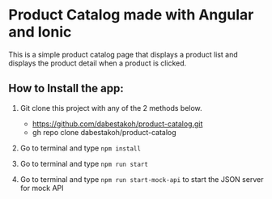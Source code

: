 
# Product Catalog made with Angular and Ionic

This is a simple product catalog page that displays a product list and displays the product detail when a product is clicked.

## How to Install the app:

1. Git clone this project with any of the 2 methods below.
   - https://github.com/dabestakoh/product-catalog.git
   - gh repo clone dabestakoh/product-catalog

3. Go to terminal and type ``npm install``
4. Go to terminal and type ``npm run start``
5. Go to terminal and type ``npm run start-mock-api`` to start the JSON server for mock API
